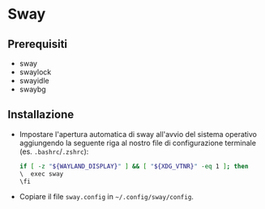# Sway

## Prerequisiti

* sway
* swaylock
* swayidle
* swaybg

## Installazione

* Impostare l'apertura automatica di sway all'avvio del sistema operativo aggiungendo la seguente riga al nostro file di configurazione terminale (es. `.bashrc`/`.zshrc`):

    ```sh
    if [ -z "${WAYLAND_DISPLAY}" ] && [ "${XDG_VTNR}" -eq 1 ]; then
    \  exec sway
    \fi
    ```

* Copiare il file `sway.config` in `~/.config/sway/config`.
